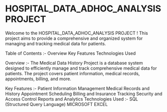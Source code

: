 # HOSPITAL_DATA_ADHOC_ANALYSIS PROJECT

Welcome to the HOSPITAL_DATA_ADHOC_ANALYSIS PROJECT ! This project aims to provide a comprehensive and organized system for managing and tracking medical data for patients.

Table of Contents :-
Overview
Key Features
Technologies Used

Overview :-
The Medical Data History Project is a database system designed to efficiently manage and track comprehensive medical data for patients. The project covers patient information, medical records, appointments, billing, and more.

Key Features :-
Patient Information Management
Medical Records and History
Appointment Scheduling
Billing and Insurance Tracking
Security and Access Control
Reports and Analytics
Technologies Used :-
SQL (Structured Query Language)
MICROSOFT EXCEL

